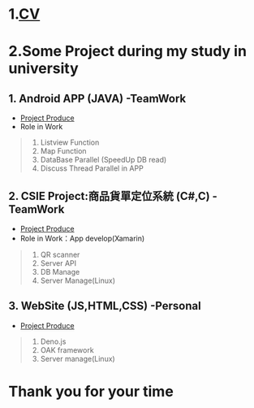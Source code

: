 # 1.[CV](https://drive.google.com/file/d/1FWY0J58ojXL-jp9ZEmEFEZb0U8tOPhwV/view?usp=sharing)
# 2.Some Project during my study in university
## 1. Android APP (JAVA) -TeamWork
- [Project Produce](./AndroidAPP/Produce.md)
- Role in Work
> 1. Listview Function
> 2. Map Function
> 3. DataBase Parallel (SpeedUp DB read) 
> 4. Discuss Thread Parallel in APP 

## 2. CSIE Project:商品貨單定位系統 (C#,C) -TeamWork
- [Project Produce](./CSIEProject/Produce.md)
- Role in Work：App develop(Xamarin)
> 1. QR scanner 
> 2. Server API
> 3. DB Manage
> 4. Server Manage(Linux)

## 3. WebSite (JS,HTML,CSS) -Personal
- [Project Produce](./Web/Produce.md)
> 1. Deno.js
> 2. OAK framework
> 3. Server manage(Linux)


# Thank you for your time
